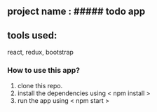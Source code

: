 ## project name : ##### todo app
## tools used: 
react, redux, bootstrap
### How to use this app?
1. clone this repo.
2. install the dependencies using < npm install >
3. run the app using < npm start >